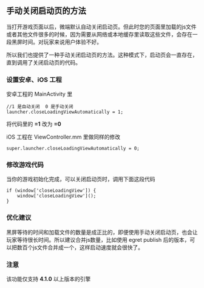 ## 手动关闭启动页的方法

当打开游戏页面以后，微端默认自动关闭启动页。但此时您的页面里加载的js文件或者其他文件很多的时候，因为需要从网络或本地缓存里读取这些文件，会存在一段黑屏时间。对玩家来说用户体验不好。

所以我们也提供了一种手动关闭启动页的方法。这种模式下，启动页会一直存在，直到调用了关闭启动页的代码。

### 设置安卓、iOS 工程

安卓工程的 MainActivity 里

```
//1 是自动关闭  0 是手动关闭
launcher.closeLoadingViewAutomatically = 1;
```

将代码里的 **=1** 改为 **=0** 

iOS 工程在 ViewController.mm 里做同样的修改

```
super.launcher.closeLoadingViewAutomatically = 0;
```

### 修改游戏代码

当你的游戏初始化完成，可以关闭启动页时，调用下面这段代码

```
if (window['closeLoadingView']) {
    window['closeLoadingView']();
}
```

### 优化建议

黑屏等待的时间和加载文件的数量是成正比的，即便使用手动关闭启动页，也会让玩家等待很长时间。所以建议合并js数量，比如使用 egret publish 后的版本，可以把数百个js文件合并成一个，这样启动速度就会很快了。

### 注意

该功能仅支持 **4.1.0** 以上版本的引擎
